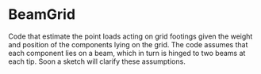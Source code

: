 # BeamGrid
Code that estimate the point loads acting on grid footings given the weight and position of the components lying on the grid.
The code assumes that each component lies on a beam, which in turn is hinged to two beams at each tip. Soon a sketch will clarify these assumptions. 
